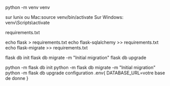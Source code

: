 <!-- Créer un environnement virtuel -->
python -m venv venv
<!-- activation venv sur  -->
sur lunix ou Mac:source venv/bin/activate
Sur Windows: venv\Scripts\activate
<!-- Ajoute les dépendances dans un fichier  -->
requirements.txt
<!-- Ajoute les dépendances dans un fichier requirements.txt -->
echo flask > requirements.txt
echo flask-sqlalchemy >> requirements.txt
echo flask-migrate >> requirements.txt
<!-- Gérer les Migrations -->
flask db init
flask db migrate -m "Initial migration"
flask db upgrade
<!-- Si flask n'est pas reconnu, exécute  -->
python -m flask db init
python -m flask db migrate -m "Initial migration"
python -m flask db upgrade
configuration .env{
    DATABASE_URL=votre base de donne
}

